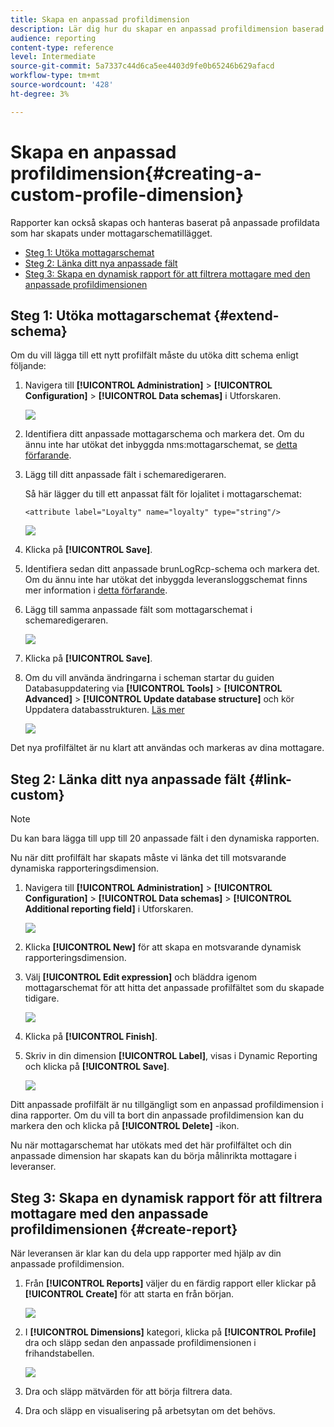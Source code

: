 ```yaml
---
title: Skapa en anpassad profildimension
description: Lär dig hur du skapar en anpassad profildimension baserad på anpassade profildata.
audience: reporting
content-type: reference
level: Intermediate
source-git-commit: 5a7337c44d6ca5ee4403d9fe0b65246b629afacd
workflow-type: tm+mt
source-wordcount: '428'
ht-degree: 3%

---
```


# Skapa en anpassad profildimension{#creating-a-custom-profile-dimension}

Rapporter kan också skapas och hanteras baserat på anpassade profildata som har skapats under mottagarschematillägget.

* [Steg 1: Utöka mottagarschemat](##extend-schema)
* [Steg 2: Länka ditt nya anpassade fält](#link-custom)
* [Steg 3: Skapa en dynamisk rapport för att filtrera mottagare med den anpassade profildimensionen](#create-report)

## Steg 1: Utöka mottagarschemat {#extend-schema}

Om du vill lägga till ett nytt profilfält måste du utöka ditt schema enligt följande:

1. Navigera till **[!UICONTROL Administration]** > **[!UICONTROL Configuration]** > **[!UICONTROL Data schemas]** i Utforskaren.

   ![](assets/custom_field_1.png)

1. Identifiera ditt anpassade mottagarschema och markera det. Om du ännu inte har utökat det inbyggda nms:mottagarschemat, se [detta förfarande](https://experienceleague.adobe.com/en/docs/campaign/campaign-v8/developer/shemas-forms/extend-schema).

1. Lägg till ditt anpassade fält i schemaredigeraren.

   Så här lägger du till ett anpassat fält för lojalitet i mottagarschemat:

   ```
   <attribute label="Loyalty" name="loyalty" type="string"/>
   ```

   ![](assets/custom_field_2.png)

1. Klicka på **[!UICONTROL Save]**.

1. Identifiera sedan ditt anpassade brunLogRcp-schema och markera det. Om du ännu inte har utökat det inbyggda leveransloggschemat finns mer information i [detta förfarande](https://experienceleague.adobe.com/en/docs/campaign/campaign-v8/developer/shemas-forms/extend-schema).

1. Lägg till samma anpassade fält som mottagarschemat i schemaredigeraren.

   ![](assets/custom_field_3.png)

1. Klicka på **[!UICONTROL Save]**.

1. Om du vill använda ändringarna i scheman startar du guiden Databasuppdatering via **[!UICONTROL Tools]** > **[!UICONTROL Advanced]** > **[!UICONTROL Update database structure]** och kör Uppdatera databasstrukturen. [Läs mer](https://experienceleague.adobe.com/en/docs/campaign/campaign-v8/developer/shemas-forms/update-database-structure)

   ![](assets/custom_field_4.png)

Det nya profilfältet är nu klart att användas och markeras av dina mottagare.

## Steg 2: Länka ditt nya anpassade fält {#link-custom}

>[!NOTE]
>
> Du kan bara lägga till upp till 20 anpassade fält i den dynamiska rapporten.

Nu när ditt profilfält har skapats måste vi länka det till motsvarande dynamiska rapporteringsdimension.

1. Navigera till **[!UICONTROL Administration]** > **[!UICONTROL Configuration]** > **[!UICONTROL Data schemas]** > **[!UICONTROL Additional reporting field]** i Utforskaren.

   ![](assets/custom_field_5.png)

1. Klicka **[!UICONTROL New]** för att skapa en motsvarande dynamisk rapporteringsdimension.

1. Välj **[!UICONTROL Edit expression]** och bläddra igenom mottagarschemat för att hitta det anpassade profilfältet som du skapade tidigare.

   ![](assets/custom_field_6.png)

1. Klicka på **[!UICONTROL Finish]**.

1. Skriv in din dimension **[!UICONTROL Label]**, visas i Dynamic Reporting och klicka på **[!UICONTROL Save]**.

   ![](assets/custom_field_7.png)

Ditt anpassade profilfält är nu tillgängligt som en anpassad profildimension i dina rapporter. Om du vill ta bort din anpassade profildimension kan du markera den och klicka på **[!UICONTROL Delete]** -ikon.

Nu när mottagarschemat har utökats med det här profilfältet och din anpassade dimension har skapats kan du börja målinrikta mottagare i leveranser.

## Steg 3: Skapa en dynamisk rapport för att filtrera mottagare med den anpassade profildimensionen {#create-report}

När leveransen är klar kan du dela upp rapporter med hjälp av din anpassade profildimension.

1. Från **[!UICONTROL Reports]** väljer du en färdig rapport eller klickar på **[!UICONTROL Create]** för att starta en från början.

   ![](assets/custom_field_8.png)

1. I **[!UICONTROL Dimensions]** kategori, klicka på **[!UICONTROL Profile]** dra och släpp sedan den anpassade profildimensionen i frihandstabellen.

   ![](assets/custom_field_9.png)

1. Dra och släpp mätvärden för att börja filtrera data.

1. Dra och släpp en visualisering på arbetsytan om det behövs.
